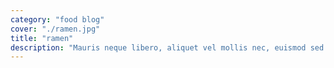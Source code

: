 ```yaml
---
category: "food blog"
cover: "./ramen.jpg"
title: "ramen"
description: "Mauris neque libero, aliquet vel mollis nec, euismod sed tellus. Mauris convallis dictum elit id volutpat."
---
```

